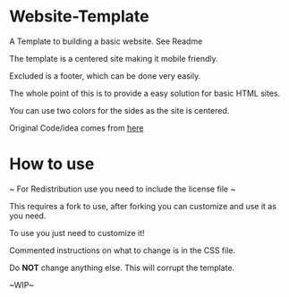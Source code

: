 # Website-Template
A Template to building a basic website. See Readme

The template is a centered site making it mobile friendly. 

Excluded is a footer, which can be done very easily. 

The whole point of this is to provide a easy solution for basic HTML sites. 

You can use two colors for the sides as the site is centered. 

Original Code/idea comes from [here](https://www.w3schools.com/howto/howto_css_center_website.asp)

# How to use

~ For Redistribution use you need to include the license file ~

This requires a fork to use, after forking you can customize and use it as you need. 

To use you just need to customize it! 

Commented instructions on what to change is in the CSS file.

Do **NOT** change anything else. This will corrupt the template.

~WIP~
